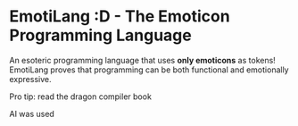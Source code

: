 # EmotiLang :D - The Emoticon Programming Language

An esoteric programming language that uses **only emoticons** as tokens! EmotiLang proves that programming can be both functional and emotionally expressive.

Pro tip: read the dragon compiler book

AI was used
